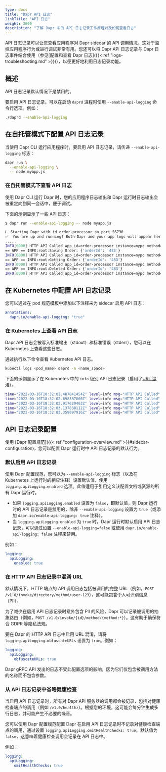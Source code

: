 ```yaml
---
type: docs
title: "Dapr API 日志"
linkTitle: "API 日志"
weight: 3000
description: "了解 Dapr 中的 API 日志记录工作原理以及如何查看日志"
---
```


API 日志记录可以让您查看应用程序对 Dapr sidecar 的 API 调用情况。这对于监控应用程序行为或进行调试非常有用。您还可以将 Dapr API 日志记录与 Dapr 日志事件结合使用（参见[配置和查看 Dapr 日志]({{< ref "logs-troubleshooting.md" >}})），以便更好地利用日志记录功能。

## 概述

API 日志记录默认情况下是禁用的。

要启用 API 日志记录，可以在启动 `daprd` 进程时使用 `--enable-api-logging` 命令行选项。例如：

```bash
./daprd --enable-api-logging
```

## 在自托管模式下配置 API 日志记录

当使用 Dapr CLI 运行应用程序时，要启用 API 日志记录，请传递 `--enable-api-logging` 标志：

```bash
dapr run \
  --enable-api-logging \
  -- node myapp.js
```

### 在自托管模式下查看 API 日志

使用 Dapr CLI 运行 Dapr 时，您的应用程序日志输出和 Dapr 运行时日志输出会被重定向到同一会话中，便于调试。

下面的示例显示了一些 API 日志：

```bash
$ dapr run --enable-api-logging -- node myapp.js

ℹ️  Starting Dapr with id order-processor on port 56730
✅  You are up and running! Both Dapr and your app logs will appear here.
.....
INFO[0000] HTTP API Called app_id=order-processor instance=mypc method="POST /v1.0/state/mystate" scope=dapr.runtime.http-info type=log useragent=Go-http-client/1.1 ver=edge
== APP == INFO:root:Saving Order: {'orderId': '483'}
INFO[0000] HTTP API Called app_id=order-processor instance=mypc method="GET /v1.0/state/mystate/key123" scope=dapr.runtime.http-info type=log useragent=Go-http-client/1.1 ver=edge
== APP == INFO:root:Getting Order: {'orderId': '483'}
INFO[0000] HTTP API Called app_id=order-processor instance=mypc method="DELETE /v1.0/state/mystate" scope=dapr.runtime.http-info type=log useragent=Go-http-client/1.1 ver=edge
== APP == INFO:root:Deleted Order: {'orderId': '483'}
INFO[0000] HTTP API Called app_id=order-processor instance=mypc method="PUT /v1.0/metadata/cliPID" scope=dapr.runtime.http-info type=log useragent=Go-http-client/1.1 ver=edge
```

## 在 Kubernetes 中配置 API 日志记录

您可以通过在 pod 规范模板中添加以下注释来为 sidecar 启用 API 日志：

```yaml
annotations:
  dapr.io/enable-api-logging: "true"
```

### 在 Kubernetes 上查看 API 日志

Dapr API 日志会被写入标准输出（stdout）和标准错误（stderr），您可以在 Kubernetes 上查看这些日志。

通过执行以下命令查看 Kubernetes API 日志。

```bash
kubectl logs <pod_name> daprd -n <name_space>
```

下面的示例显示了在 Kubernetes 中的 `info` 级别 API 日志记录（启用了[URL 混淆](#obfuscate-urls-in-http-api-logging)）。

```bash
time="2022-03-16T18:32:02.487041454Z" level=info msg="HTTP API Called" method="POST /v1.0/invoke/{id}/method/{method:*}" app_id=invoke-caller instance=invokecaller-f4f949886-cbnmt scope=dapr.runtime.http-info type=log useragent=Go-http-client/1.1 ver=edge
time="2022-03-16T18:32:02.698387866Z" level=info msg="HTTP API Called" method="POST /v1.0/invoke/{id}/method/{method:*}" app_id=invoke-caller instance=invokecaller-f4f949886-cbnmt scope=dapr.runtime.http-info type=log useragent=Go-http-client/1.1 ver=edge
time="2022-03-16T18:32:02.917629403Z" level=info msg="HTTP API Called" method="POST /v1.0/invoke/{id}/method/{method:*}" app_id=invoke-caller instance=invokecaller-f4f949886-cbnmt scope=dapr.runtime.http-info type=log useragent=Go-http-client/1.1 ver=edge
time="2022-03-16T18:32:03.137830112Z" level=info msg="HTTP API Called" method="POST /v1.0/invoke/{id}/method/{method:*}" app_id=invoke-caller instance=invokecaller-f4f949886-cbnmt scope=dapr.runtime.http-info type=log useragent=Go-http-client/1.1 ver=edge
time="2022-03-16T18:32:03.359097916Z" level=info msg="HTTP API Called" method="POST /v1.0/invoke/{id}/method/{method:*}" app_id=invoke-caller instance=invokecaller-f4f949886-cbnmt scope=dapr.runtime.http-info type=log useragent=Go-http-client/1.1 ver=edge
```

## API 日志记录配置

使用 [Dapr 配置规范]({{< ref "configuration-overview.md" >}}#sidecar-configuration)，您可以配置 Dapr 运行时中 API 日志记录的默认行为。

### 默认启用 API 日志记录

使用 Dapr 配置规范，您可以为 `--enable-api-logging` 标志（以及在 Kubernetes 上运行时的相应注释）设置默认值，使用 `logging.apiLogging.enabled` 选项。此值适用于引用定义该配置文档或资源的所有 Dapr 运行时。

- 如果 `logging.apiLogging.enabled` 设置为 `false`，即默认值，则 Dapr 运行时的 API 日志记录是禁用的，除非 `--enable-api-logging` 设置为 `true`（或添加 `dapr.io/enable-api-logging: true` 注释）。
- 当 `logging.apiLogging.enabled` 为 `true` 时，Dapr 运行时默认启用 API 日志记录，可以通过设置 `--enable-api-logging=false` 或使用 `dapr.io/enable-api-logging: false` 注释来禁用。

例如：

```yaml
logging:
  apiLogging:
    enabled: true
```

### 在 HTTP API 日志记录中混淆 URL

默认情况下，HTTP 端点的 API 调用日志包括被调用的完整 URL（例如，`POST /v1.0/invoke/directory/method/user-123`），这可能包含个人可识别信息（PII）。

为了减少在启用 API 日志记录时意外包含 PII 的风险，Dapr 可以记录被调用的抽象路由（例如，`POST /v1.0/invoke/{id}/method/{method:*}`）。这有助于确保符合 GDPR 等隐私法规。

要在 Dapr 的 HTTP API 日志中启用 URL 混淆，请将 `logging.apiLogging.obfuscateURLs` 设置为 `true`。例如：

```yaml
logging:
  apiLogging:
    obfuscateURLs: true
```

Dapr gRPC API 发出的日志不受此配置选项的影响，因为它们仅包含被调用方法的名称而不包含参数。

### 从 API 日志记录中省略健康检查

当启用 API 日志记录时，所有对 Dapr API 服务器的调用都会被记录，包括对健康检查端点的调用（例如 `/v1.0/healthz`）。根据您的环境，这可能会每分钟生成多行日志，并可能产生不必要的噪音。

您可以使用 Dapr 配置规范配置 Dapr 在启用 API 日志记录时不记录对健康检查端点的调用，通过设置 `logging.apiLogging.omitHealthChecks: true`。默认值为 `false`，这意味着健康检查调用会记录在 API 日志中。

例如：

```yaml
logging:
  apiLogging:
    omitHealthChecks: true
```